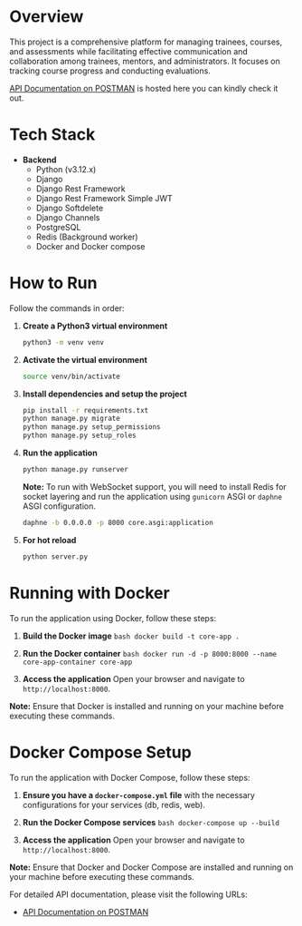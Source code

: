 # Overview

This project is a comprehensive platform for managing trainees, courses, and assessments while facilitating effective communication and collaboration among trainees, mentors, and administrators. It focuses on tracking course progress and conducting evaluations.

[API Documentation on POSTMAN](https://documenter.getpostman.com/view/28728365/2sAYXFjdCz) is hosted here you can kindly check it out.


# Tech Stack

* __Backend__
  * Python (v3.12.x)
  * Django
  * Django Rest Framework
  * Django Rest Framework Simple JWT
  * Django Softdelete
  * Django Channels
  * PostgreSQL
  * Redis (Background worker)
  * Docker and Docker compose

# How to Run

Follow the commands in order:

1. __Create a Python3 virtual environment__
   ```bash
   python3 -m venv venv
   ```

2. __Activate the virtual environment__
   ```bash
   source venv/bin/activate
   ```

3. __Install dependencies and setup the project__
   ```bash
   pip install -r requirements.txt
   python manage.py migrate
   python manage.py setup_permissions
   python manage.py setup_roles
   ```

4. __Run the application__
   ```bash
   python manage.py runserver
   ```

   __Note:__ To run with WebSocket support, you will need to install Redis for socket layering and run the application using `gunicorn` ASGI or `daphne` ASGI configuration.
   ```bash
   daphne -b 0.0.0.0 -p 8000 core.asgi:application
   ```

5. __For hot reload__
   ```bash
   python server.py
   ```
  # Running with Docker

  To run the application using Docker, follow these steps:

  1. __Build the Docker image__
    ```bash
    docker build -t core-app .
    ```

  2. __Run the Docker container__
    ```bash
    docker run -d -p 8000:8000 --name core-app-container core-app
    ```

  3. __Access the application__
    Open your browser and navigate to `http://localhost:8000`.

  __Note:__ Ensure that Docker is installed and running on your machine before executing these commands.
  # Docker Compose Setup

  To run the application with Docker Compose, follow these steps:

  1. __Ensure you have a `docker-compose.yml` file__ with the necessary configurations for your services (db, redis, web).

  2. __Run the Docker Compose services__
    ```bash
    docker-compose up --build
    ```

  3. __Access the application__
    Open your browser and navigate to `http://localhost:8000`.

  __Note:__ Ensure that Docker and Docker Compose are installed and running on your machine before executing these commands.

For detailed API documentation, please visit the following URLs:

* [API Documentation on POSTMAN](https://documenter.getpostman.com/view/28728365/2sAYXFjdCz)
